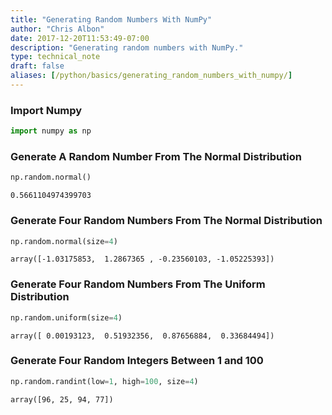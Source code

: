 ```yaml
---
title: "Generating Random Numbers With NumPy"
author: "Chris Albon"
date: 2017-12-20T11:53:49-07:00
description: "Generating random numbers with NumPy."
type: technical_note
draft: false
aliases: [/python/basics/generating_random_numbers_with_numpy/]
---
```

### Import Numpy


```python
import numpy as np
```

### Generate A Random Number From The Normal Distribution


```python
np.random.normal()
```




    0.5661104974399703



### Generate Four Random Numbers From The Normal Distribution


```python
np.random.normal(size=4)
```




    array([-1.03175853,  1.2867365 , -0.23560103, -1.05225393])



### Generate Four Random Numbers From The Uniform Distribution


```python
np.random.uniform(size=4)
```




    array([ 0.00193123,  0.51932356,  0.87656884,  0.33684494])



### Generate Four Random Integers Between 1 and 100


```python
np.random.randint(low=1, high=100, size=4)
```




    array([96, 25, 94, 77])


